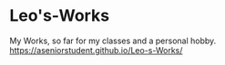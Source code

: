 # Leo's-Works
My Works, so far for my classes and a personal hobby.
https://aseniorstudent.github.io/Leo-s-Works/
